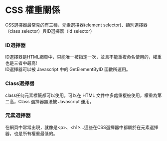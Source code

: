 # CSS 權重關係

CSS選擇器最常見的有三種，元素選擇器\(element selector\)、類別選擇器（class selector）與ID選擇器（id selector）

### ID選擇器

ID選擇器是HTML網頁中，只能唯一被指定一次，並且不能重複命名使用的，權重也是三者中最高!  
ID選擇器可以被 Javascript 中的 GetElementByID 函數所運用。

### Class選擇器 

 class任何元素標籤都可以使用，可以在 HTML 文件中多處重複被使用，權重為第二高，Class 選擇器無法被 Javascript 運用。

### 元素選擇器

在網頁中常常出現，就像是&lt;p&gt;、&lt;h1&gt;...這些在CSS選擇器中都屬於在元素選擇器，也是所有權重最低的。

